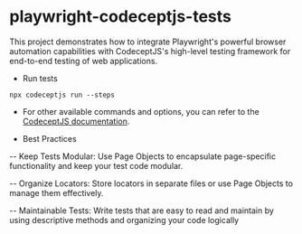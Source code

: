 # playwright-codeceptjs-tests
This project demonstrates how to integrate Playwright's powerful browser automation capabilities with CodeceptJS's high-level testing framework for end-to-end testing of web applications.


- Run tests

```
npx codeceptjs run --steps
```

- For other available commands and options, you can refer to the [CodeceptJS documentation](https://codecept.io).

- Best Practices

-- Keep Tests Modular: Use Page Objects to encapsulate page-specific functionality and keep your test code modular.

-- Organize Locators: Store locators in separate files or use Page Objects to manage them effectively.

-- Maintainable Tests: Write tests that are easy to read and maintain by using descriptive methods and organizing your code logically
